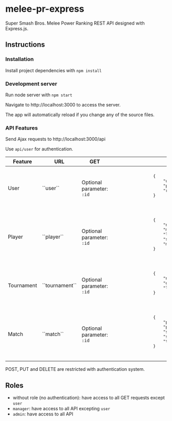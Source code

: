 # melee-pr-express
Super Smash Bros. Melee Power Ranking REST API designed with Express.js.

## Instructions

### Installation

Install project dependencies with `npm install`

### Development server

Run node server with `npm start`

Navigate to http://localhost:3000 to access the server.

The app will automatically reload if you change any of the source files.

### API Features

Send Ajax requests to http://localhost:3000/api

Use ``api/user`` for authentication.

<table>
    <thead>
        <th>Feature</th>
        <th>URL</th>
        <th>GET</th>
        <th>POST</th>
        <th>PUT</th>
        <th>DELETE</th>
    </thead>
    <tbody>
        <tr>
            <td>User</td>
            <td>``user``</td>
            <td>Optional parameter: <code>:id</code></td>
            <td>
                <pre>
                {
                    "username": "david",
                    "password": "mystrongpassword"
                    "role": "manager"
                }
                </pre>
            </td>
            <td>
                <pre>
                {
                    "_id": "507f1f77bcf86cd799439011"
                    "username": "david",
                    "password": "mystrongpassword",
                    "role": "admin"
                }
                </pre>
            </td>
            <td>Optional parameter: <code>:id</code></td>
        </tr>
        <tr>
            <td>Player</td>
            <td>``player``</td>
            <td>Optional parameter: <code>:id</code></td>
            <td>
                <pre>
                {
                    "name": "Kazoo",
                    "mains": ["sheik", "ics"],
                    "location": "Grenoble",
                    "score": 1500,
                    "matches": [ { match id here } ] // recommanded not to use
                }
                </pre>
            </td>
            <td>
                <pre>
                {
                    "_id": "507f191e810c19729de860ea",
                    "name": "Bobi",
                    "mains": ["falco"],
                    "location": "Lyon",
                    "score": 2000,
                    "matches": [ { match id here} ] // destructive, use with caution!
                }
                </pre>
            </td>
            <td>Optional parameter: <code>:id</code></td>
        </tr>
        <tr>
            <td>Tournament</td>
            <td>``tournament``</td>
            <td>Optional parameter: <code>:id</code></td>
            <td>
                <pre>
                {
                    "name": "G.R.A.S. #9",
                    "organiser": "Ensimag Gaming",
                    "location": "Grenoble"
                }
                </pre>
            </td>
            <td>
                <pre>
                {
                    "_id": "507f2d8d1s810c11k94d5a6pmz",
                    "name": "Arcamelee 3",
                    "organiser": "Team Arcaneum",
                    "location": "Lyon"
                }
                </pre>
            </td>
            <td>Optional parameter: <code>:id</code></td>
        </tr>
        <tr>
            <td>Match</td>
            <td>``match``</td>
            <td>Optional parameter: <code>:id</code></td>
            <td>
                <pre>
                {
                    "player1": "507f9a6e84q71972w4q86az7",
                    "player2": "505d8a9ze4qofp83w7a969a6",
                    "score1": 3,
                    "score2": 1,
                    "tournament": "505d89a6e47a4w1q2w7a4a7a6"
                }
                </pre>
            </td>
            <td>
                <pre>
                {
                    "_id": "501w47a69a5q71979d5q417edw",
                    "player1": "507f9a679a87e719729a5861w15",
                    "player2": "505d8a9ze4qofp83w7a969a6",
                    "score1": 2,
                    "score2": 0,
                    "tournament": "505d89a6e47a4w1q2w7a4a7a6"
                }
                </pre>
            </td>
            <td>Optional parameter: `<code>:id</code></td>
        </tr>
    </tbody>
</table>

POST, PUT and DELETE are restricted with authentication system.

## Roles

- without role (no authentication): have access to all GET requests except ``user``
- ``manager``: have access to all API excepting ``user``
- ``admin``: have access to all API
